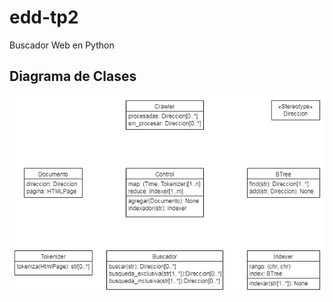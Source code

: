 # edd-tp2
Buscador Web en Python

## Diagrama de Clases
![UML](Diagram%202018-10-18%2021-09-31.png)
